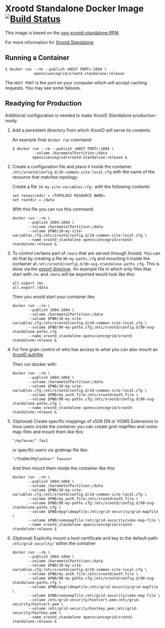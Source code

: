 Xrootd Standalone Docker Image [![Build Status](https://travis-ci.org/opensciencegrid/docker-xrootd-standalone.svg?branch=master)](https://travis-ci.org/opensciencegrid/docker-xrootd-standalone)
==============================

This image is based on the [osg-xrootd-standalone RPM](https://github.com/opensciencegrid/Software-Redhat/tree/trunk/osg-xrootd).

For more information for [Xrootd Standalone](https://opensciencegrid.org/docs/data/xrootd/install-standalone/)


Running a Container
-------------------

```
$ docker run --rm --publish <HOST PORT>:1094 \
             opensciencegrid/xrootd-standalone:release
```

The `HOST PORT` is the port on your computer which will accept caching requests.  You may see some failures.  

Readying for Production
------------------------

Additional configuration is needed to make XrootD Standalone production-ready.

1. Add a persistent directory from which XrootD will serve its contents.

    An example final `docker run` command:

    ```
    $ docker run --rm --publish <HOST PORT>:1094 \
             --volume /baremetalPartition:/data
             opensciencegrid/xrootd-standalone:release &
    ```

1. Create a configuration file and place it inside the container `/etc/xrootd/config.d/10-common-site-local.cfg` with the name of the resource that matches topology.

    Create a file `10-my-site-variables.cfg:` with the following contents:
    ```
    set resourcedir = <TOPOLOGY RESOURCE NAME>
    set rootdir = /data
    ```

    With this file you can run this command:
    ```
    docker run --rm \
           --publish 1094:1094 \
           --volume /baremetalPartition:/data
           --volume $PWD/10-my-site-variables.cfg:/etc/xrootd/config.d/10-common-site-local.cfg \
           --name xrootd_standalone opensciencegrid/xrootd-standalone:release &
    ```

1. To control certains part of `/data` that are served through Xrootd. You can do that by creating a file `90-my-paths.cfg` and mounting it inside the container at `/etc/xrootd/config.d/90-osg-standalone-paths.cfg`. This is done via the [export directive](https://xrootd.slac.stanford.edu/doc/dev49/ofs_config.htm#_Toc522916544). An example file in which only files that start with `/mc` and `/data` will be exported would look like this:

    ```
    all.export /mc
    all.export /data
    ```

    Then you would start your container like:

    ```
    docker run --rm \
           --publish 1094:1094 \
           --volume /baremetalPartition:/data
           --volume $PWD/10-my-site-variables.cfg:/etc/xrootd/config.d/10-common-site-local.cfg \
           --volume $PWD/90-my-paths.cfg:/etc/xrootd/config.d/90-osg-standalone-paths.cfg
           --name xrootd_standalone opensciencegrid/xrootd-standalone:release &
    ```

1. For fine grain control of who has access to what you can also mount an [XrootD authfile](https://opensciencegrid.org/docs/data/xrootd/xrootd-authorization/)


    Then run docker with:

    ```
    docker run --rm \
           --publish 1094:1094 \
           --volume /baremetalPartition:/data
           --volume $PWD/10-my-site-variables.cfg:/etc/xrootd/config.d/10-common-site-local.cfg \
           --volume $PWD/my_auth_file:/etc/xrootd/auth_file \
           --volume $PWD/90-my-paths.cfg:/etc/xrootd/config.d/90-osg-standalone-paths.cfg \
           --name xrootd_standalone opensciencegrid/xrootd-standalone:release &
    ```

1. (Optional) Create specific mappings of x509 DN or VOMS Extensions to linux users inside the container you can create grid-mapfiles and voms-map-files and mount them like this:


    ```
    "/myfavvo/" fav1
    ```

    or specific users via gridmap file like:

    ```
    "/TheDNofMyFavUser" favuser
    ```

    And then mount them inside the container like this:

    ```
    docker run --rm \
           --publish 1094:1094 \
           --volume /baremetalPartition:/data
           --volume $PWD/10-my-site-variables.cfg:/etc/xrootd/config.d/10-common-site-local.cfg \
           --volume	$PWD/my_auth_file:/etc/xrootd/auth_file \
           --volume $PWD/90-my-paths.cfg:/etc/xrootd/config.d/90-osg-standalone-paths.cfg \
           --volume $PWD/mygridmapfile:/etc/grid-security/grid-mapfile \
           --volume $PWD/vomsmapfile:/etc/grid-security/voms-map-file \
           --name xrootd_standalone opensciencegrid/xrootd-standalone:release &
    ```

1. (Optional) Explicitly mount a host certificate and key to the default path: `/etc/grid-security/` within the container

    ```
    docker run --rm \
           --publish 1094:1094 \
           --volume /baremetalPartition:/data
           --volume $PWD/10-my-site-variables.cfg:/etc/xrootd/config.d/10-common-site-local.cfg \
           --volume $PWD/my_auth_file:/etc/xrootd/auth_file \
           --volume $PWD/90-my-paths.cfg:/etc/xrootd/config.d/90-osg-standalone-paths.cfg \
           --volume $PWD/mygridmapfile:/etc/grid-security/grid-mapfile \
           --volume $PWD/vomsmapfile:/etc/grid-security/voms-map-file \
           --volume /etc/grid-security/hostcert.pem:/etc/grid-security/hostcert.pem \
           --volume /etc/grid-security/hostkey.pem:/etc/grid-security/hostkey.pem \
           --name xrootd_standalone opensciencegrid/xrootd-standalone:release &
